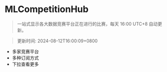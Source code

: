 # MLCompetitionHub

> 一站式显示各大数据竞赛平台正在进行的比赛，每天 16:00 UTC+8 自动更新。
  
> 更新时间: 2024-08-12T16:00:09+0800 

* 多家竞赛平台
* 多种订阅方式
* 下拉查看更多